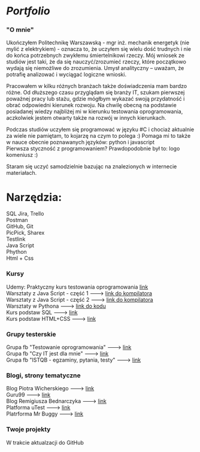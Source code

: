 # *Portfolio*

### "O mnie"
Ukończyłem Politechnikę Warszawską - mgr inż. mechanik energetyk (nie mylić z elektrykiem) - oznacza to, że uczyłem się wielu dość trudnych i nie do końca potrzebnych zwykłemu śmiertelnikowi rzeczy. Mój wniosek ze studiów jest taki, że da się nauczyć/zrozumieć rzeczy, które początkowo wydają się niemożliwe do zrozumienia.
Umysł analityczny – uważam, że potrafię analizować i wyciągać logiczne wnioski.

Pracowałem w kilku różnych branżach także doświadczenia mam bardzo różne.
Od dłuższego czasu przyglądam się branży IT, szukam pierwszej poważnej pracy lub stażu, gdzie mógłbym wykazać swoją przydatność i obrać odpowiedni kierunek rozwoju.
Na chwilę obecną na podstawie posiadanej wiedzy najbliżej mi w kierunku testowania oprogramowania, aczkolwiek jestem otwarty także na rozwój w innych kierunkach.
 
Podczas studiów uczyłem się programować w języku #C i chociaż aktualnie za wiele nie pamiętam, to kojarzę na czym to polega :) Pomaga mi to także w nauce obecnie poznawanych języków: python i javascript  
Pierwsza styczność z programowaniem? Prawdopodobnie był to: logo komeniusz :)

Staram się uczyć samodzielnie bazując na znalezionych w internecie materiałach.



# Narzędzia:
SQL 
Jira, Trello  
Postman  
GitHub, Git  
PicPick, Sharex  
Testlink  
Java Script  
Phython  
Html + Css


### Kursy
Udemy: Praktyczny kurs testowania oprogramowania [link](https://www.udemy.com/course/praktyczny-kurs-testowania-oprogramowania/)  
Warsztaty z Java Script - część 1 ---> [link do kompilatora](https://jsfiddle.net/q8y1akd9/)  
Warsztaty z Java Script - część 2 ---> [link do kompilatora](https://jsfiddle.net/z38ny5g1/1/)  
Warsztaty w Pythona ---> [link do kodu](https://github.com/MichalGwarda/Portfolio/blob/main/Python%20-%20lesson%201)  
Kurs podstaw SQL ---> [link](https://www.kursysql.pl/szkolenie-sql-w-120-minut/)  
Kurs podstaw HTML+CSS ---> [link](https://coderslab.pl/pl/podstawy-html-i-css-darmowe)



[ ### Techniczne książki ]: #



### Grupy testerskie
Grupa fb "Testowanie oprogramowania" ---> [link](https://www.facebook.com/groups/TestowanieOprogramowania/?multi_permalinks=5092212237467980)  
Grupa fb "Czy IT jest dla mnie" ---> [link](https://www.facebook.com/groups/czyitjestdlamnie/?multi_permalinks=1081724329047452)  
Grupa fb "ISTQB - egzaminy, pytania, testy" ---> [link](https://www.facebook.com/groups/194288250951242/)


### Blogi, strony tematyczne
Blog Piotra Wicherskiego ---> [link](https://pwicherski.gitbook.io/testowanie-oprogramowania/)  
Guru99 ---> [link](https://www.guru99.com/software-testing.html?fbclid=IwAR3iQiAzvFTRzLMXXooBnFb2jXTFFOkavYK_daaHZSpvF6Sux9xx5t1zVHc)  
Blog Remigiusza Bednarczyka ---> [link](https://remigiuszbednarczyk.pl/)  
Platforma uTest ---> [link](https://www.utest.com/)  
Platrforma Mr Buggy ---> [link](http://mrbuggy.pl/)

[### Webinary, Meetupy]: #

[### Twoja autorska dokumentacja testowa
W trakcie aktualzacji do GitHub]:#

### Twoje projekty
W trakcie aktualzacji do GitHub

